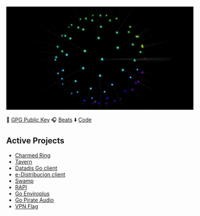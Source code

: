 ![](https://github.com/rubiojr/rubiojr/raw/master/img/mono4loop.gif)

🔑 [GPG Public Key](https://github.com/rubiojr.gpg) 🎧 [Beats](https://www.instagram.com/p/CEoSON2DeWq/) ⬇️  [Code](https://github.com/rubiojr)

## Active Projects

* [Charmed Ring](https://github.com/rubiojr/charmedring)
* [Tavern](https://github.com/rubiojr/tavern)
* [Datadis Go client](https://github.com/rubiojr/go-datadis)
* [e-Distribucion client](https://github.com/rubiojr/go-edistribucion)
* [Swamp](https://github.com/swampapp/swamp)
* [RAPI](https://github.com/rubiojr/rapi)
* [Go Enviroplus](https://github.com/rubiojr/go-enviroplus)
* [Go Pirate Audio](https://github.com/rubiojr/go-pirateaudio)
* [VPN Flag](https://github.com/rubiojr/vpnflag)
